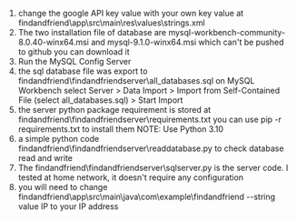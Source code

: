 1. change the google API key value with your own key value at findandfriend\app\src\main\res\values\strings.xml
2. The two installation file of database are mysql-workbench-community-8.0.40-winx64.msi and mysql-9.1.0-winx64.msi which can't be pushed to github you can download it
3. Run the MySQL Config Server
5. the sql database file was export to findandfriend\findandfriendserver\all_databases.sql on MySQL Workbench select Server > Data Import > Import from Self-Contained File (select all_databases.sql) > Start Import
7. the server python package requirement is stored at findandfriend\findandfriendserver\requirements.txt you can use pip -r requirements.txt to install them NOTE: Use Python 3.10
8. a simple python code findandfriend\findandfriendserver\readdatabase.py to check database read and write 
9. The findandfriend\findandfriendserver\sqlserver.py is the server code. I tested at home network, it doesn't require any configuration
10. you will need to change findandfriend\app\src\main\java\com\example\findandfriend
    --string value IP to your IP address
